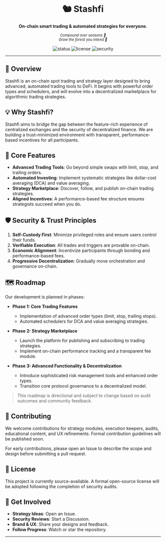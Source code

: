 <div align="center">

<h1>🐿️ Stashfi</h1>
<p><strong>On-chain smart trading & automated strategies for everyone.</strong></p>

<sub><em>Compound over seasons 🌰<br>Grow the forest you intend 🌳</em></sub>

<img alt="status" src="https://img.shields.io/badge/status-Build%20in%20Public-orange" />
<img alt="license" src="https://img.shields.io/badge/license-No License-red" />
<img alt="security" src="https://img.shields.io/badge/audit-Not%20Started-red" />

</div>

---

## 🔎 Overview
Stashfi is an on-chain spot trading and strategy layer designed to bring advanced, automated trading tools to DeFi. It begins with powerful order types and schedulers, and will evolve into a decentralized marketplace for algorithmic trading strategies.

## 💡 Why Stashfi?
Stashfi aims to bridge the gap between the feature-rich experience of centralized exchanges and the security of decentralized finance. We are building a trust-minimized environment with transparent, performance-based incentives for all participants.

## 🚀 Core Features
- **Advanced Trading Tools**: Go beyond simple swaps with limit, stop, and trailing orders.
- **Automated Investing**: Implement systematic strategies like dollar-cost averaging (DCA) and value averaging.
- **Strategy Marketplace**: Discover, follow, and publish on-chain trading strategies.
- **Aligned Incentives**: A performance-based fee structure ensures strategists succeed when you do.

## 🛡️ Security & Trust Principles
1. **Self-Custody First**: Minimize privileged roles and ensure users control their funds.
2. **Verifiable Execution**: All trades and triggers are provable on-chain.
3. **Economic Alignment**: Incentivize participants through bonding and performance-based fees.
4. **Progressive Decentralization**: Gradually move orchestration and governance on-chain.

## 🗺️ Roadmap
Our development is planned in phases:

- **Phase 1: Core Trading Features**
  - Implementation of advanced order types (limit, stop, trailing stops).
  - Automated schedulers for DCA and value averaging strategies.

- **Phase 2: Strategy Marketplace**
  - Launch the platform for publishing and subscribing to trading strategies.
  - Implement on-chain performance tracking and a transparent fee module.

- **Phase 3: Advanced Functionality & Decentralization**
  - Introduce sophisticated risk management tools and enhanced order types.
  - Transition core protocol governance to a decentralized model.

> This roadmap is directional and subject to change based on audit outcomes and community feedback.

## 🤝 Contributing
We welcome contributions for strategy modules, execution keepers, audits, educational content, and UX refinements. Formal contribution guidelines will be published soon.

For early contributions, please open an Issue to describe the scope and design before submitting a pull request.

## 📜 License
This project is currently source-available. A formal open-source license will be adopted following the completion of security audits.

## 🌱 Get Involved
- **Strategy Ideas**: Open an Issue.
- **Security Reviews**: Start a Discussion.
- **Brand & UX**: Share your designs and feedback.
- **Follow Progress**: Watch or star the repository.

---
